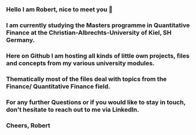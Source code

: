 ### Hello I am Robert, nice to meet you 👋
### I am currently studying the Masters programme in Quantitative Finance at the Christian-Albrechts-University of Kiel, SH Germany.
### Here on Github I am hosting all kinds of little own projects, files and concepts from my various university modules.
### Thematically most of the files deal with topics from the Finance/ Quantitative Finance field.
### For any further Questions or if you would like to stay in touch, don't hesitate to reach out to me via LinkedIn.
### Cheers, Robert
<!--
**RobertHennings/RobertHennings** is a ✨ _special_ ✨ repository because its `README.md` (this file) appears on your GitHub profile.

Here are some ideas to get you started:

- 🔭 I’m currently working on ...
- 🌱 I’m currently learning ...
- 👯 I’m looking to collaborate on ...
- 🤔 I’m looking for help with ...
- 💬 Ask me about ...
- 📫 How to reach me: ...
- 😄 Pronouns: ...
- ⚡ Fun fact: ...
-->
